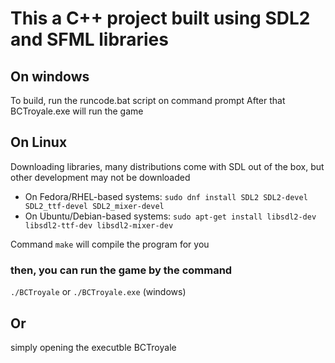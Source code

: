 # This a C++ project built using SDL2 and SFML libraries

## On windows
To build, run the runcode.bat script on command prompt
After that BCTroyale.exe will run the game

## On Linux
Downloading libraries, many distributions come with SDL out of the box, but other development may not be downloaded

- On Fedora/RHEL-based systems: `sudo dnf install SDL2 SDL2-devel SDL2_ttf-devel SDL2_mixer-devel`
- On Ubuntu/Debian-based systems: `sudo apt-get install libsdl2-dev libsdl2-ttf-dev libsdl2-mixer-dev`

Command `make` will compile the program for you

### then, you can run the game by the command
`./BCTroyale` or `./BCTroyale.exe` (windows)
## Or 
simply opening the executble BCTroyale
